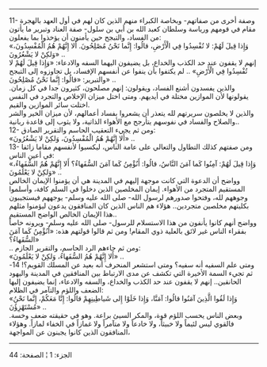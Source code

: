 ------------------------------------------------------------------------

11- وصفة أخرى من صفاتهم- وبخاصة الكبراء منهم الذين كان لهم في أول العهد
بالهجرة مقام في قومهم ورياسة وسلطان كعبد الله بن أبي بن سلول- صفة العناد
وتبرير ما يأتون من الفساد، والتبجح حين يأمنون أن يؤخذوا بما يفعلون:  
«وَإِذا قِيلَ لَهُمْ: لا تُفْسِدُوا فِي الْأَرْضِ، قالُوا: إِنَّما نَحْنُ مُصْلِحُونَ. أَلا إِنَّهُمْ هُمُ
الْمُفْسِدُونَ، وَلكِنْ لا يَشْعُرُونَ» ..  
إنهم لا يقفون عند حد الكذب والخداع، بل يضيفون اليهما السفه والادعاء:
«وَإِذا قِيلَ لَهُمْ لا تُفْسِدُوا فِي الْأَرْضِ» .. لم يكتفوا بأن ينفوا عن أنفسهم
الإفساد، بل تجاوزوه إلى التبجح والتبرير: «قالُوا: إِنَّما نَحْنُ مُصْلِحُونَ» ..  
والذين يفسدون أشنع الفساد، ويقولون: إنهم مصلحون، كثيرون جدا في كل زمان.
يقولونها لأن الموازين مختلة في أيديهم. ومتى اختل ميزان الإخلاص والتجرد
في النفس اختلت سائر الموازين والقيم.  
والذين لا يخلصون سريرتهم لله يتعذر أن يشعروا بفساد أعمالهم، لأن ميزان
الخير والشر والصلاح والفساد في نفوسهم يتأرجح مع الأهواء الذاتية، ولا
يثوب إلى قاعدة ربانية..  
12- ومن ثم يجيء التعقيب الحاسم والتقرير الصادق:  
«أَلا إِنَّهُمْ هُمُ الْمُفْسِدُونَ، وَلكِنْ لا يَشْعُرُونَ» ..  
13- ومن صفتهم كذلك التطاول والتعالي على عامة الناس، ليكسبوا لأنفسهم
مقاما زائفا في أعين الناس:  
«وَإِذا قِيلَ لَهُمْ: آمِنُوا كَما آمَنَ النَّاسُ، قالُوا: أَنُؤْمِنُ كَما آمَنَ السُّفَهاءُ؟ أَلا
إِنَّهُمْ هُمُ السُّفَهاءُ، وَلكِنْ لا يَعْلَمُونَ» ..  
وواضح أن الدعوة التي كانت موجهة إليهم في المدينة هي أن يؤمنوا الإيمان
الخالص المستقيم المتجرد من الأهواء. إيمان المخلصين الذين دخلوا في السلم
كافة، وأسلموا وجوههم لله، وفتحوا صدورهم لرسول الله- صلى الله عليه وسلم-
يوجههم فيستجيبون بكليتهم مخلصين متجردين.. هؤلاء هم الناس الذين كان
المنافقون يدعون ليؤمنوا مثلهم هذا الإيمان الخالص الواضح المستقيم..  
وواضح أنهم كانوا يأنفون من هذا الاستسلام للرسول- صلى الله عليه وسلم-
ويرونه خاصاً بفقراء الناس غير لائق بالعلية ذوي المقام! ومن ثم قالوا
قولتهم هذه: «أَنُؤْمِنُ كَما آمَنَ السُّفَهاءُ؟»  
.. ومن ثم جاءهم الرد الحاسم، والتقرير الجازم:  
«أَلا إِنَّهُمْ هُمُ السُّفَهاءُ، وَلكِنْ لا يَعْلَمُونَ» ..  
ومتى علم السفيه أنه سفيه؟ ومتى استشعر المنحرف أنه بعيد عن المسلك
القويم؟! 14- ثم تجيء السمة الأخيرة التي تكشف عن مدى الارتباط بين
المنافقين في المدينة واليهود الحانقين.. إنهم لا يقفون عند حد الكذب
والخداع، والسفه والادعاء، إنما يضيفون إليها الضعف واللؤم والتآمر في
الظلام:  
«وَإِذا لَقُوا الَّذِينَ آمَنُوا قالُوا: آمَنَّا، وَإِذا خَلَوْا إِلى شَياطِينِهِمْ قالُوا: إِنَّا
مَعَكُمْ، إِنَّما نَحْنُ مُسْتَهْزِؤُنَ» ..  
وبعض الناس يحسب اللؤم قوة، والمكر السيئ براعة. وهو في حقيقته ضعف وخسة.
فالقوي ليس لئيماً ولا خبيثاً، ولا خادعاً ولا متآمراً ولا غمازاً في الخفاء
لمازاً. وهؤلاء المنافقون الذين كانوا يجبنون عن المواجهة،

------------------------------------------------------------------------

الجزء: 1 ¦ الصفحة: 44
